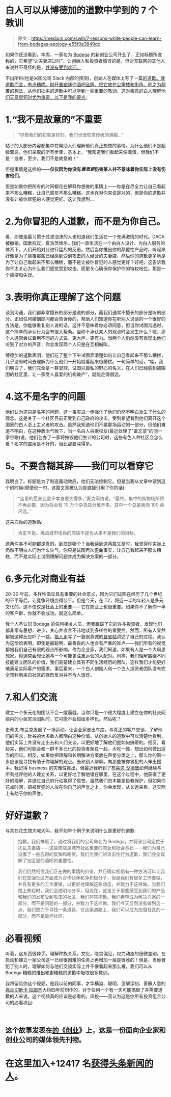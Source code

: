 # 白人可以从博德加的道歉中学到的 7 个教训

> 原文：<https://medium.com/swlh/7-lessons-white-people-can-learn-from-bodegas-apology-e55f0a3849dc>

如果你还没看到，本周，一家名为 [Bodega](https://www.fastcompany.com/40466047/two-ex-googlers-want-to-make-bodegas-and-mom-and-pop-corner-stores-obsolete) 的新创业公司开业了，正如标题所宣称的，它希望“让夫妻店过时”。让创始人和投资者惊讶的是，但对互联网的其他人来说并不奇怪的是，[并没有受到欢迎。](https://wearemitu.com/no-pos-wow/two-former-google-employees-have-decided-to-make-tiny-bodegas-and-people-are-pissed/)

不出所料(也是米图公司 Slack 内部的预测)，创始人在媒体上写了一篇[的道歉。就道歉而言，有点糟糕。抛开重塑迷你酒吧品牌、把它放在公寓楼和街角、称之为颠覆的想法，从他们拙劣的道歉中可以学到一些重要的教训，这对善意的白人理解他们无意冒犯时尤为重要。以下是我的要点:](https://blog.bodega.ai/so-about-our-name-aa5bff63a92d)

# 1.“我不是故意的”不重要

> “尽管我们的初衷是好的，我们也很欣赏传统的酒窖…”

帖子的大部分内容都集中在帮助人们理解他们真正想做的事情。为什么他们不是超级邪恶，他们采取的所有步骤，基本上，“我知道我们看起来像混蛋，但我们不是！或者，至少，我们不是故意的！”

但是事情是这样的——**仅仅因为你没有*意思是*伤害某人并不意味着你实际上没有伤害他们**。

但是如果你把所有的时间都花在解释你想做的事情上——你是在尽全力让自己看起来不那么糟糕，让自己感觉不那么糟糕。这也许对你来说是对的，但是你的道歉并没有让被你冒犯的人感觉更好。这让我想到…

# 2.为你冒犯的人道歉，而不是为你自己。

看，即使是最习惯于过滤泡沫的人也知道我们生活在一个充满激情的时代。DACA 被撤销，国歌抗议，夏洛茨维尔…我们一直生活在一个由白人设计、为白人服务的体系下，人们开始对此进行猛烈的反击。然后当你推出你的颠覆性产品时，听起来好像是为了颠覆那些已经感到受到攻击的人经营的夫妻店，然后你的道歉更多地是为了让自己看起来不那么糟糕，而不是让被你冒犯的人感觉更好？好吧，这告诉我你不太关心为什么我们感觉受到攻击，而更关心确保你保护你的特权地位。那是一个摇摆和失误。

# 3.表明你真正理解了这个问题

谈到沟通，我们都非常擅长的部分是说的部分，而我们通常不擅长的部分是听的部分。正如任何婚姻顾问都会告诉你的，帮助人们知道你在听别人说话的一个很好的方法是，你能够重复别人说的话。这并不意味着你必须同意，但当你试图沟通时，这个简单的承认行为会有很大帮助。当你不承认某人的观点时会发生什么？嗯，那个人通常会试着用不同的方式说，更大声，更有力。当两个人仍然没有表现出他们听到了对方的声音，你会发现两个人只是在互相喊叫。

博德加的道歉表明，他们花了整个下午试图弄清楚如何让自己看起来不那么糟糕，几乎没有时间去理解为什么他们一开始就看起来很糟糕。一句简单的话，“哇，我们明白了，我们完全是一群混球，试图以自私的野心的名义，在人们已经感到被围困的社区里，让一家受人喜爱的机构破产”，就能走得很远。

# 4.这不是名字的问题

他们认为这只是名字的问题，这一事实进一步强化了他们仍然不明白发生了什么的观念。这是关于一个社区目前正受到自己政府的攻击，受到希望看到他们离开这个国家的白人至上主义者的攻击。虽然我知道他们不是那场运动的一部分，但他们难道不明白，在这种政治气候下，当一名白人谷歌校友(最近处理了“备忘录”的同一家谷歌)说，他们创办了一家将摧毁他们生计的公司时，这些有色人种社区会怎么看？名字的盗用是不好的，但比那要深得多。

# **5。不要含糊其辞——我们可以看穿它**

我明白了。标题是为了制造轰动效应，他们无法控制它。但是当我从文章中读到这个的时候(顺便说一句，这篇文章被认为是直接引用了你的话):

> “这里的愿景比盒子本身要大得多，”麦克唐纳说。“最终，集中的购物场所将不再必要，因为将会有 10 万个杂货店分散开来，其中一个总是离你 100 英尺远。”

这来自你的道歉贴:

> 肯定不是。挑战城市街角的商店不是也从来不是我们的目标。

这两件事不可能都是真的。到底是哪个？当我读到这两篇文章时，我觉得你实际上仍然不明白人们为什么生气，你只是试图再次歪曲事实，让自己看起来不那么糟糕，而不是实际上试图理解问题并成为解决方案的一部分。

# 6.多元化对商业有益

20-30 年前，多样性倡议具有重要的社会意义，因为它们试图在经历了几个世纪的不平等后，让竞争环境变得公平。但是今天，在 T2，将近一半的年轻人是多元文化的，这不仅仅是社会上的重要——它在商业上也很重要。如果你不了解你一半的客户群，你就不会成功。就这么简单。

我个人不认识 Bodega 的任何相关人员，但我跟踪了它的许多投资者，发现他们都非常有思想，进步，关心并直言不讳地谈到多样性的重要性。然而，所有人显然都被这种反应吓了一跳。[猎人走](https://medium.com/u/209207e81261?source=post_page-----e55f0a3849dc--------------------------------)写了一篇很真诚的[自省帖](https://hunterwalk.com/2017/09/13/thinking-about-bodega/)讲述了自己的过程。我认为这恰恰表明，即使是最聪明、最善良的人也会有严重的盲点——我们所有的视觉都被我们自己有限的观点所影响。作为企业家，我们知道，如果有人是一个大局思想家，你通常会想让她与一个可能更注重运营的人配对。同样，我们理解围绕不同技能建立团队的价值，我们需要建立具有不同生活经历的团队，这样我们才能更好地满足实际客户的需求。事后看来，一个白人创始人和一个白人投资者团队没有完全预料到来自社区的强烈反对并不令人惊讶。

# 7.和人们交流

建立一个多元化的团队不会一蹴而就。当你只是一个很大程度上建立在你的社交网络内的小型灵活团队时，它可能不会超级多样化。然后呢？

史蒂夫·布兰克发起了一场运动，让企业家走出车库，与真正的客户交谈，了解他们的需求，硅谷的大多数人都明白这种价值。从创始人的道歉中可以清楚地看到，他们实际上并没有走出去和人们交谈，以更好地了解他们是如何搞砸的。相反，看起来，他们可能会和一群不多元化的投资者聚在一起，大吃一惊，想出如何做出适当的回应。相反，如果你把理解和长期解决方案放在声誉分类之上，那么你的第一步应该是寻找有助于你理解的观点。去和别人聊聊。向那些被你冒犯的人伸出援手。我记得 business 的灾难性推出，但最近我听到了[布莱恩·戈德堡](https://medium.com/u/e3e102cd40b0?source=post_page-----e55f0a3849dc--------------------------------)如何继续与所有批评他的人建立关系，以更好地了解他错在哪里。在这个过程中，他获得了更好的理解，并通过自己的行动赢得了信誉。虽然我们的本能是自我保护，但如果你花点时间，把被冒犯的人放在你自己的声誉之上，你会发现，从长远来看，这实际上有助于你的声誉。

# 好好道歉？

与其在花生馆大喊大叫，我不如举个例子来说明什么是更好的道歉:

> 抱歉。我们搞砸了。通过将我们的公司命名为 Bodega，并将该公司定位于扰乱夫妻店——这些商店是城市社区重要的商业和社会基石——我们为自己设置了一些应得的反弹和嘲笑。我们为我们的攻击性行为道歉，我们完全误解了社区里的酒吧的重要性。
> 
> 我们仍然相信我们正在做的事情的价值，并且确实相信有一种方法可以让我们在加强社区方面成为合作伙伴和净积极分子，但是我们有很多工作要做，并且有更多的工作要做，以更好地理解这些动态，并致力于这样做。当我们踏上旅程时，我们会透明地分享，但现在，这是关于那些感受到我们的产品和我们的发布受到攻击的社区，我们非常抱歉。我们希望成为解决方案的一部分，而不是问题的一部分，并致力于这样做。我们今天显然没有做到这一点，我们致力于寻找一条道路，在这条道路上，我们可以成为加强社区的一部分，而不是破坏社区。

# 必看视频

听着，这东西很棘手。理解种族关系，文化，隐含偏见，权力动态的细微差别。在启动和建立一家公司这一已经很困难的任务上再增加一层是很难的！但是，当你冒犯了别人时，理解如何与他们交谈实际上并不像看起来那么难，我们可以从 Bodega 糟糕的推出和更糟糕的道歉中吸取很多教训。

我将留给你这个视频，是我以前的同事，才华横溢、聪明、见解深刻、善解人意的[弗兰切斯卡·拉姆齐](https://medium.com/u/5c9a4ee55e2d?source=post_page-----e55f0a3849dc--------------------------------)大约四年前制作的，对于任何一个有一天可能搞砸了并需要道歉的人来说，这个视频真的应该是必看的。风投——我认为这是你所有投资组合公司的必看项目:

![](img/70cd62e4bfba19568e87ab10ede853cf.png)

## 这个故事发表在[的《创业](https://medium.com/swlh)》上，这是一份面向企业家和创业公司的媒体领先刊物。

# 在这里加入+12417 名[获得头条新闻的人](http://growthsupply.com/the-startup-newsletter/)。

![](img/70cd62e4bfba19568e87ab10ede853cf.png)